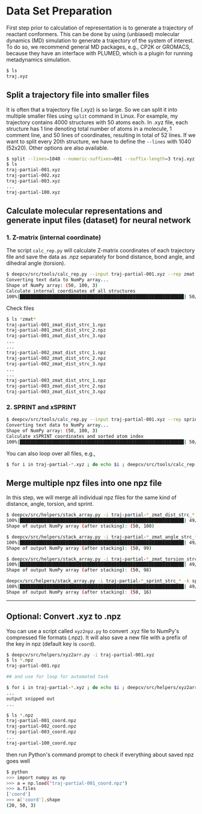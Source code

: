 # Data Set Preparation

First step prior to calculation of representation is to generate a trajectory of reactant conformers. 
This can be done by using (unbiased) molecular dynamics (MD) simulation to generate a trajectory of the system of interest.
To do so, we recommend general MD packages, e.g., CP2K or GROMACS, because they have an interface with
PLUMED, which is a plugin for running metadynamics simulation.

```sh
$ ls
traj.xyz
```

## Split a trajectory file into smaller files

It is often that a trajectory file (.xyz) is so large. So we can split it into multiple smaller files using `split` command in Linux.
For example, my trajectory contains 4000 structures with 50 atoms each. In .xyz file, each structure has 1 line 
denoting total number of atoms in a molecule, 1 comment line, and 50 lines of coordinates, resulting in total of 52 lines. 
If we want to split every 20th structure, we have to define the `--lines` with 1040 (52x20). Other options are also available.

```sh
$ split --lines=1040 --numeric-suffixes=001 --suffix-length=3 traj.xyz traj-partial- --additional-suffix=.xyz
$ ls
traj-partial-001.xyz
traj-partial-002.xyz
traj-partial-003.xyz
...
traj-partial-100.xyz
```

## Calculate molecular representations and generate input files (dataset) for neural network

### 1. Z-matrix (internal coordinate)

The script `calc_rep.py` will calculate Z-matrix coordinates of each trajectory file and save the data as .npz 
separately for bond distance, bond angle, and dihedral angle (torsion).

```sh
$ deepcv/src/tools/calc_rep.py --input traj-partial-001.xyz --rep zmat --save
Converting text data to NumPy array...
Shape of NumPy array: (50, 100, 3)
Calculate internal coordinates of all structures
100%|█████████████████████████████████████████████████████████████| 50/50 [00:00<00:00, 141.18it/s]
```

Check files

```sh
$ ls *zmat*
traj-partial-001_zmat_dist_strc_1.npz
traj-partial-001_zmat_dist_strc_2.npz
traj-partial-001_zmat_dist_strc_3.npz
...
...
traj-partial-002_zmat_dist_strc_1.npz
traj-partial-002_zmat_dist_strc_2.npz
traj-partial-002_zmat_dist_strc_3.npz
...
...
traj-partial-003_zmat_dist_strc_1.npz
traj-partial-003_zmat_dist_strc_2.npz
traj-partial-003_zmat_dist_strc_3.npz
```

### 2. SPRINT and xSPRINT

```sh
$ deepcv/src/tools/calc_rep.py --input traj-partial-001.xyz --rep sprint --save
Converting text data to NumPy array...
Shape of NumPy array: (50, 100, 3)
Calculate xSPRINT coordinates and sorted atom index
100%|█████████████████████████████████████████████████████████████| 50/50 [00:03<00:00, 14.00it/s]
```

You can also loop over all files, e.g.,

```sh
$ for i in traj-partial-*.xyz ; do echo $i ; deepcv/src/tools/calc_rep.py --input $i --rep zmat --save ; done
```

## Merge multiple npz files into one npz file

In this step, we will merge all individual npz files for the same kind of distance, angle, torsion, and sprint.

```sh
$ deepcv/src/helpers/stack_array.py -i traj-partial-*_zmat_dist_strc_* -k dist
100%|█████████████████████████████████████████████████████████████| 49/49 [00:00<00:00, 376.17it/s]
Shape of output NumPy array (after stacking): (50, 100)

$ deepcv/src/helpers/stack_array.py -i traj-partial-*_zmat_angle_strc_* -k angle
100%|█████████████████████████████████████████████████████████████| 49/49 [00:00<00:00, 285.08it/s]
Shape of output NumPy array (after stacking): (50, 99)

$ deepcv/src/helpers/stack_array.py -i traj-partial-*_zmat_torsion_strc_* -k torsion
100%|█████████████████████████████████████████████████████████████| 49/49 [00:00<00:00, 394.47it/s]
Shape of output NumPy array (after stacking): (50, 98)

deepcv/src/helpers/stack_array.py -i traj-partial-*_sprint_strc_* -k sprint
100%|█████████████████████████████████████████████████████████████| 49/49 [00:00<00:00, 5018.58it/s]
Shape of output NumPy array (after stacking): (50, 16)
```

---

## Optional: Convert .xyz to .npz

You can use a script called `xyz2npz.py` to convert .xyz file to NumPy's compressed file formats (.npz). 
It will also save a new file with a prefix of the key in npz (default key is `coord`).

```sh
$ deepcv/src/helpers/xyz2arr.py -i traj-partial-001.xyz
$ ls *.npz
traj-partial-001.npz

## and use for loop for automated task

$ for i in traj-partial-*.xyz ; do echo $i ; deepcv/src/helpers/xyz2arr.py -i $i ; done
...
output snipped out
...

$ ls *.npz
traj-partial-001_coord.npz
traj-partial-002_coord.npz
traj-partial-003_coord.npz
...
traj-partial-100_coord.npz
```

then run Python's command prompt to check if everything about saved npz goes well

```sh
$ python
>>> import numpy as np
>>> a = np.load("traj-partial-001_coord.npz")
>>> a.files
['coord']
>>> a['coord'].shape
(20, 50, 3)
```
